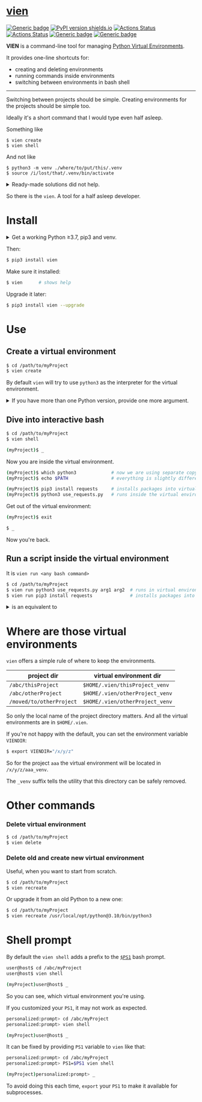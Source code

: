 # [vien](https://github.com/rtmigo/vien#readme)
[![Generic badge](https://img.shields.io/badge/ready_for_use-maybe-orange.svg)](#)
[![PyPI version shields.io](https://img.shields.io/pypi/v/vien.svg)](https://pypi.python.org/pypi/vien/)
[![Actions Status](https://github.com/rtmigo/vien/workflows/unit%20test/badge.svg?branch=master)](https://github.com/rtmigo/vien/actions)
[![Actions Status](https://github.com/rtmigo/vien/workflows/pkg%20test/badge.svg?branch=master)](https://github.com/rtmigo/vien/actions)
[![Generic badge](https://img.shields.io/badge/OS-MacOS,_Ubuntu-blue.svg)](#)
[![Generic badge](https://img.shields.io/badge/Python-3.7--3.9-blue.svg)](#)

**VIEN** is a command-line tool for managing [Python Virtual Environments](https://docs.python.org/3/library/venv.html).

It provides one-line shortcuts for:
- creating and deleting environments
- running commands inside environments
- switching between environments in bash shell
    

-----

Switching between projects should be simple. Creating environments for the projects should be simple too.

Ideally it's a short command that I would type even half asleep.

Something like
```base
$ vien create 
$ vien shell
```

And not like
```base
$ python3 -m venv ./where/to/put/this/.venv
$ source /i/lost/that/.venv/bin/activate
```


<details>
  <summary>Ready-made solutions did not help.</summary><br/>


- [pipenv](https://pipenv.pypa.io/) kind of solved the problem, but brought new challenges unrelated to virtual environments
- [virtualenvwrapper](https://virtualenvwrapper.readthedocs.io/) name is easier to copy-paste than to type. And its commands are too 

</details>

So there is the `vien`. A tool for a half asleep developer.


# Install

<details>
  <summary>Get a working Python ≥3.7, pip3 and venv.</summary><br/>

@ Ubuntu
```bash
$ sudo apt install -y python3 python3-pip python3-venv
```

@ macOS
```bash
$ brew install python3
```
Check it works
```bash
$ python3 --version             # python shows its version
$ python3 -m venv --help        # venv shows help message
$ pip3 install --upgrade pip    # pip upgrades itself
```


----
</details>
  
Then:

```bash
$ pip3 install vien
```

Make sure it installed:

```bash
$ vien      # shows help
```

Upgrade it later:
```bash
$ pip3 install vien --upgrade
```


# Use

## Create a virtual environment

```bash
$ cd /path/to/myProject
$ vien create 
```

By default `vien` will try to use `python3` as the interpreter for the virtual environment.

<details>
  <summary>If you have 
more than one Python version, provide one more argument.</summary><br/>
Point to the proper interpreter the way you execute it.

If you execute scripts like that

```bash
$ python3.8 /path/to/script.py
```

Create virtual environment like that:

```bash
$ vien create python3.8
```

Or provide full path to the interpreter:

```bash
$ vien create /usr/local/opt/python@3.8/bin/python3
```
</details>

## Dive into interactive bash
```bash	
$ cd /path/to/myProject
$ vien shell

(myProject)$ _
```

Now you are inside the virtual environment.

```bash	
(myProject)$ which python3             # now we are using separate copy of Python
(myProject)$ echo $PATH                # everything is slightly different

(myProject)$ pip3 install requests     # installs packages into virtual environment
(myProject)$ python3 use_requests.py   # runs inside the virtual environment
```

Get out of the virtual environment:

```bash
(myProject)$ exit

$ _
```

Now you're back.

## Run a script inside the virtual environment

It is `vien run <any bash command>`

```bash 		
$ cd /path/to/myProject
$ vien run python3 use_requests.py arg1 arg2  # runs in virtual environment
$ vien run pip3 install requests              # installs packages into virtual environment
```

<details>
  <summary>is an equivalent to</summary><br/>

```bash 		
$ cd /path/to/myProject

$ source /path/to/the/venv/bin/activate
$ python3 use_requests.py arg1 arg2
$ /path/to/the/venv/bin/deactivate

$ source /path/to/the/venv/bin/activate
$ pip3 install requests
$ /path/to/the/venv/bin/deactivate
```
</details>


# Where are those virtual environments

`vien` offers a simple rule of where to keep the environments.

|project dir|virtual environment dir|
|-----|----|
|`/abc/thisProject`|`$HOME/.vien/thisProject_venv`|
|`/abc/otherProject`|`$HOME/.vien/otherProject_venv`|
|`/moved/to/otherProject`|`$HOME/.vien/otherProject_venv`|

So only the local name of the project directory matters. And all the virtual environments 
are in `$HOME/.vien`. 

If you're not happy with the default, you can set the environment variable `VIENDIR`:
```bash
$ export VIENDIR="/x/y/z"
```
So for the project `aaa` the virtual environment will be located in `/x/y/z/aaa_venv`.

The `_venv` suffix tells the utility that this directory can be safely removed.

# Other commands

### Delete virtual environment

```bash
$ cd /path/to/myProject
$ vien delete 
```

### Delete old and create new virtual environment

Useful, when you want to start from scratch.
```bash
$ cd /path/to/myProject
$ vien recreate 
```
Or upgrade it from an old Python to a new one:
```bash
$ cd /path/to/myProject
$ vien recreate /usr/local/opt/python@3.10/bin/python3
```

# Shell prompt

By default the `vien shell` adds a prefix to the [`$PS1`](https://wiki.archlinux.org/index.php/Bash/Prompt_customization) 
bash prompt.
```bash
user@host$ cd /abc/myProject
user@host$ vien shell

(myProject)user@host$ _
```
So you can see, which virtual environment you're using.

If you customized your `PS1`, it may not work as expected.  

```bash
personalized:prompt> cd /abc/myProject
personalized:prompt> vien shell

(myProject)user@host$ _
```

It can be fixed by providing `PS1` variable to `vien` like that: 

```bash
personalized:prompt> cd /abc/myProject
personalized:prompt> PS1=$PS1 vien shell

(myProject)personalized:prompt> _
```

To avoid doing this each time, `export` your `PS1` to make it available for subprocesses.